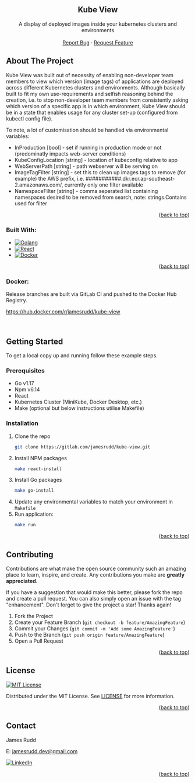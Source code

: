 <a name="readme-top"></a>

<!-- PROJECT LOGO -->
<br />
<div align="center">

<h2 align="center">Kube View</h2>

  <p align="center">
    A display of deployed images inside your kubernetes clusters and environments
    <br />
    <br />
    <!-- <a href="https://gitlab.com/jamesrudd/kube-view">View Demo</a>
    · -->
    <a href="https://gitlab.com/jamesrudd/kube-view/-/issues">Report Bug</a>
    ·
    <a href="https://gitlab.com/jamesrudd/kube-view/-/issues">Request Feature</a>
  </p>
</div>



<!-- ABOUT THE PROJECT -->
## About The Project

Kube View was built out of necessity of enabling non-developer team members to view which version (image tags) of applications are deployed across different Kubernetes clusters and environments. Although basically built to fit my own use-requirements and selfish reasoning behind the creation, i.e. to stop non-developer team members from consistently asking which version of a specific app is in which environment, Kube View should be in a state that enables usage for any cluster set-up (configured from kubectl config file).

To note, a lot of customisation should be handled via environmental variables:
* InProduction       [bool]   - set if running in production mode or not (predominatly impacts web-server conditions)
* KubeConfigLocation [string] - location of kubeconfig relative to app
* WebServerPath      [string] - path webserver will be serving on
* ImageTagFilter     [string] - set this to clean up images tags to remove (for example) the AWS prefix, i.e. ###########.dkr.ecr.ap-southeast-2.amazonaws.com/, currently only one filter available
* NamespaceFilter    [string] - comma seperated list containing namespaces desired to be removed from search, note: strings.Contains used for filter

<p align="right">(<a href="#readme-top">back to top</a>)</p>

### Built With:

* [![Golang][Golang]][Go-url]
* [![React][React.js]][React-url]
* [![Docker][Docker]][Docker-url]

<p align="right">(<a href="#readme-top">back to top</a>)</p>

### Docker:

Release branches are built via GitLab CI and pushed to the Docker Hub Registry.

https://hub.docker.com/r/jamesrudd/kube-view


<br>

<!-- GETTING STARTED -->
## Getting Started

To get a local copy up and running follow these example steps.

### Prerequisites

* Go v1.17
* Npm v6.14
* React
* Kubernetes Cluster (MiniKube, Docker Desktop, etc.)
* Make (optional but below instructions utilise Makefile)

### Installation

1. Clone the repo
   ```sh
   git clone https://gitlab.com/jamesrudd/kube-view.git
   ```
2. Install NPM packages
   ```sh
   make react-install
   ```
3. Install Go packages
   ```sh
   make go-install
   ```
4. Update any environmental variables to match your environment in `Makefile`
5. Run application:
   ```sh
   make run
   ```

<p align="right">(<a href="#readme-top">back to top</a>)</p>

<!-- CONTRIBUTING -->
## Contributing

Contributions are what make the open source community such an amazing place to learn, inspire, and create. Any contributions you make are **greatly appreciated**.

If you have a suggestion that would make this better, please fork the repo and create a pull request. You can also simply open an issue with the tag "enhancement".
Don't forget to give the project a star! Thanks again!

1. Fork the Project
2. Create your Feature Branch (`git checkout -b feature/AmazingFeature`)
3. Commit your Changes (`git commit -m 'Add some AmazingFeature'`)
4. Push to the Branch (`git push origin feature/AmazingFeature`)
5. Open a Pull Request

<p align="right">(<a href="#readme-top">back to top</a>)</p>



<!-- LICENSE -->
## License

[![MIT License][license-shield]][license-url]

Distributed under the MIT License. See [LICENSE](https://gitlab.com/jamesrudd/kube-view/-/blob/master/LICENSE) for more information.

<p align="right">(<a href="#readme-top">back to top</a>)</p>


<!-- CONTACT -->
## Contact

James Rudd 

E: jamesrudd.dev@gmail.com

[![LinkedIn][linkedin-shield]][linkedin-url]

<p align="right">(<a href="#readme-top">back to top</a>)</p>


<!-- MARKDOWN LINKS & IMAGES -->
<!-- https://www.markdownguide.org/basic-syntax/#reference-style-links -->
[contributors-shield]: https://img.shields.io/gitlab/contributors/jamesrudd/kube-view.svg?style=for-the-badge
[contributors-url]: https://gitlab.com/jamesrudd/kube-view/-/graphs/master
[forks-shield]: https://img.shields.io/github/forks/jamesrudd/kube-view.svg?style=for-the-badge
[forks-url]: https://gitlab.com/jamesrudd/kube-view/-/forks
[stars-shield]: https://img.shields.io/github/stars/jamesrudd/kube-view.svg?style=for-the-badge
[stars-url]: https://gitlab.com/jamesrudd/kube-view/-/starrers
[issues-shield]: https://img.shields.io/github/issues/jamesrudd/kube-view.svg?style=for-the-badge
[issues-url]: https://gitlab.com/jamesrudd/kube-view/-/issues
[license-shield]: https://img.shields.io/github/license/Ileriayo/markdown-badges?style=for-the-badge
[license-url]: https://gitlab.com/jamesrudd/kube-view/-/blob/master/LICENSE
[linkedin-shield]: https://img.shields.io/badge/-LinkedIn-black.svg?style=for-the-badge&logo=linkedin&colorB=555
[linkedin-url]: https://linkedin.com/in/jamesrudd15
[product-screenshot]: images/screenshot.png
[React.js]: https://img.shields.io/badge/React-20232A?style=for-the-badge&logo=react&logoColor=61DAFB
[React-url]: https://reactjs.org/
[Golang]: https://img.shields.io/badge/go-%2300ADD8.svg?style=for-the-badge&logo=go&logoColor=white
[Go-url]: https://go.dev/
[Docker]: https://img.shields.io/badge/docker-%230db7ed.svg?style=for-the-badge&logo=docker&logoColor=white
[Docker-url]: https://hub.docker.com/r/jamesrudd/kube-view
